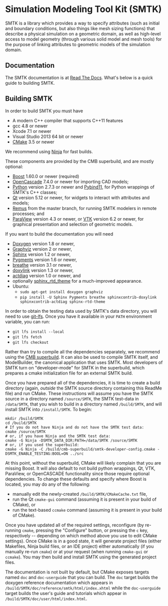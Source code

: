 # Simulation Modeling Tool Kit (SMTK)

SMTK is a library which provides a way to specify attributes
(such as initial and boundary conditions, but also things
like mesh sizing functions) that describe a physical simulation
on a geometric domain, as well as high-level access to model
geometry (through various solid model and mesh tools) for the
purpose of linking attributes to geometric models of the
simulation domain.

## Documentation

The SMTK documentation is at [Read The Docs](http://smtk.readthedocs.org/en/latest/index.html).
What's below is a quick guide to building SMTK.

## Building SMTK

In order to build SMTK you must have

+ A modern C++ compiler  that supports C++11 features
 + gcc 4.8 or newer
 + Xcode 7.1 or newer
 + Visual Studio 2013 64 bit or newer
+ [CMake](http://cmake.org) 3.5 or newer


We recommend using [Ninja](http://martine.github.io/ninja/) for fast builds.

These components are provided by the CMB superbuild, and are mostly optional:

+ [Boost](http://boost.org) 1.60.0 or newer (required)
+ [OpenCascade](http://opencascade.org/) 7.4.0 or newer for importing CAD models;
+ [Python](http://python.org) version 2.7.3 or newer and
  [Pybind11](http://github.com/pybind/pybind11), for Python wrappings of
  SMTK's C++ classes;
+ [Qt](http://qt-project.org) version 5.12 or newer,
  for widgets to interact with attributes and models;
+ [Remus](https://github.com/robertmaynard/Remus) from the master branch,
  for running SMTK modelers in remote processes;
  and
+ [ParaView](http://paraview.org) version 4.3 or newer,
  or [VTK](http://VTK.org) version 6.2 or newer,
  for graphical presentation and selection of geometric models.

If you want to build the documentation you will need

+ [Doxygen](http://doxygen.org/) version 1.8 or newer,
+ [Graphviz](http://graphviz.org/) version 2 or newer,
+ [Sphinx](http://sphinx-doc.org/) version 1.2 or newer,
+ [Pygments](http://pygments.org/) version 1.6 or newer,
+ [breathe](http://breathe.readthedocs.org/en/latest/) version 3.1 or newer,
+ [doxylink](https://pypi.python.org/pypi/sphinxcontrib-doxylink) version 1.3 or newer,
+ [actdiag](https://pypi.python.org/pypi/sphinxcontrib-actdiag) version 1.0 or newer, and
+ optionally [sphinx_rtd_theme](https://pypi.org/project/sphinx-rtd-theme/) for a much-improved appearance.
+ Ubuntu:
  + `sudo apt-get install doxygen graphviz`
  + `pip install -U Sphinx Pygments breathe sphinxcontrib-doxylink sphinxcontrib-actdiag sphinx-rtd-theme`

In order to obtain the testing data used by SMTK's data directory, you will
need to use [git-lfs](https://git-lfs.github.com/). Once you have it available
in your `PATH` environment variable, you can run:

  * `git lfs install --local`
  * `git lfs fetch`
  * `git lfs checkout`

Rather than try to compile all the dependencies separately, we recommend using
the [CMB superbuild](https://gitlab.kitware.com/cmb/cmb-superbuild). It can
also be used to compile SMTK itself, and ModelBuilder, the canonical application
that uses SMTK. Most developers of SMTK turn on "developer-mode" for SMTK in
the superbuild, which prepares a cmake initialization file for an external
SMTK build.

Once you have prepared all of the dependencies, it is time to
create a build directory (again, *outside* the SMTK source directory
containing this ReadMe file) and run CMake.
These instructions will assume you have the SMTK source in a
directory named `/source/SMTK`, the SMTK test-data in `/data/SMTK`,
that you wish to build in a directory named `/build/SMTK`, and will
install SMTK into `/install/SMTK`.
To begin:

    mkdir /build/SMTK
    cd /build/SMTK
    # If you do not have Ninja and do not have the SMTK test data:
    cmake /source/SMTK
    # or, if you have Ninja and the SMTK test data:
    cmake -G Ninja -DSMTK_DATA_DIR:PATH=/data/SMTK /source/SMTK
    # or, if you used the superbuild:
    cmake -G Ninja -C /build/cmb-superbuild/smtk-developer-config.cmake -DSMTK_ENABLE_TESTING:BOOL=ON ../src

At this point, without the superbuild, CMake will likely complain that you are
missing Boost. It will also default to not build python wrappings, Qt, VTK,
ParaView, or OpenCASCADE functionality since those require optional
dependencies. To change these defaults and specify where Boost is located, you
may do any of the following:

+ manually edit the newly-created `/build/SMTK/CMakeCache.txt` file,
+ run the Qt `cmake-gui` command (assuming it is present in your build of CMake), or
+ run the text-based `ccmake` command (assuming it is present in your build of CMake).

Once you have updated all of the required settings, reconfigure (by re-running
`cmake`, pressing the "Configure" button, or pressing the `c` key, respectively --
depending on which method above you use to edit CMake settings). Once CMake is
in a good state, it will generate project files (either Makefiles, Ninja build
files, or an IDE project) either automatically (if you manually re-run `cmake`)
or at your request (when running `cmake-gui` or `ccmake`).
You may then build and install SMTK using the generated project files.

The documentation is not built by default, but
CMake exposes targets named `doc` and `doc-userguide`
that you can build.
The `doc` target builds the doxygen reference documentation
which appears in `/build/SMTK/doc/reference/smtk/html/index.xhtml`
while the `doc-userguide` target builds the user's guide and
tutorials which appear in `/build/SMTK/doc/user/html/index.html`.

